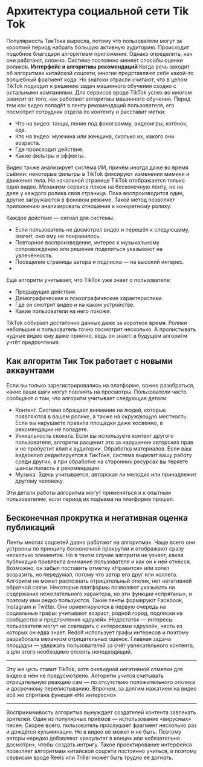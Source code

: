 # Архитектура социальной сети Tik Tok
Популярность ТикТока выросла, потому что пользователи могут за короткий период набрать большую активную аудиторию. Происходит подобное благодаря алгоритмам приложения. Однако определить, как они работают, сложно. Система постоянно меняет способы оценки роликов.
**Интерфейс и алгоритмы рекомендаций**
Когда речь заходит об алгоритмах китайской соцсети, многие представляют себе какой-то волшебный фрагмент кода. Но знатоки отрасли считают, что в целом TikTok подходит к решению задач машинного обучения сходно с остальными компаниями.
Для сервисов вроде TikTok успех во многом зависит от того, как работают алгоритмы машинного обучения.
Перед тем как видео попадёт в ленту рекомендаций пользователя, его посмотрит сотрудник отдела по контенту и расставит метки:

+ Что на видео: танцы, пение под фонограмму, видеоигры, котёнок, еда.
+ Кто на видео: мужчина или женщина, сколько их, какого они возраста.
+ Где происходит действие.
+ Какие фильтры и эффекты.

Видео также анализирует система ИИ, причём иногда даже во время съёмки: некоторые фильтры в TikTok фиксируют изменения мимики и движения тела.
На начальной странице TikTok отображается только одно видео. Механизм сервиса похож на бесконечную ленту, но на деле у каждого ролика своя страница. Пока воспроизводится один, другие загружаются в фоновом режиме. Такой метод позволяет приложению анализировать отношение к конкретному ролику.

Каждое действие — сигнал для системы:
+ Если пользователь не досмотрел видео и перешёл к следующему, значит, оно ему не понравилось.
+ Повторное воспроизведение, интерес к музыкальному сопровождению или решение поделиться указывают на увлечённость.
+ Посещение страницы автора и подписка — на высокий интерес.
+ 
Ещё алгоритм учитывает, что TikTok уже знает о пользователе:
+ Предыдущие действия.
+ Демографические и психографические характеристики.
+ Где он смотрит видео и на каком устройстве.
+ Какие пользователи на него похожи.

TikTok собирает достаточно данных даже за короткое время. Ролики небольшие и пользователь точно посмотрит несколько. А пролистывать нудные видео ему даже приятно, ведь он знает: в будущем алгоритм учтёт предпочтения.
## Как алгоритм Тик Ток работает с новыми аккаунтами
Если вы только зарегистрировались на платформе, важно разобраться, какие ваши шаги могут повлиять на просмотры. Пользователи часто сообщают о том, что алгоритм учитывает следующие детали:
+ Контент. Система обращает внимание на людей, которые появляются в вашем ролике, а также на окружающую местность. Если вы нарушаете правила площадки даже косвенно, в рекомендации не попадете.
+ Уникальность сюжета. Если вы используете контент другого пользователя, алгоритм расценит это за нарушение авторских прав и не пропустит клип к аудитории.
Обработка материалов. Если ваш видеоклип редактируется в ТикТоке, система выделит вашу работу среди других, а при обработке на сторонних ресурсах вы теряете шансы попасть в рекомендации.
+ Музыка. Здесь учитывается, авторская ли мелодия или принадлежит другому человеку. 

Эти детали работы алгоритма могут применяться и к опытным пользователям, если период их подъема на платформе прошел.
## Бесконечная прокрутка и негативная оценка публикаций
Ленты многих соцсетей давно работают на алгоритмах. Чаще всего они устроены по принципу бесконечной прокрутки и отображают сразу несколько элементов. Но в таком случае алгоритм не узнает, какая публикация привлекла внимание пользователя и как он к ней отнёсся.
Возможно, он забыл поставить отметку «Нравится» или хотел возразить, но передумал, потому что автор его друг или коллега. Алгоритм не может распознать отрицательный отклик, нет негативной обратной связи. Некоторые платформы позволяют указывать на содержание нежелательного характера, но эти функции «спрятаны», и поэтому ими редко пользуются.
Такие ленты формируют Facebook, Instagram и Twitter. Они ориентируются в первую очередь на социальные графы: учитывают возраст, родной город, подписки на сообщества и предпочтения «друзей». Недостаток — интересы пользователя могут не совпадать с интересами «друзей», часть из которых он едва знает.
Reddit использует графы интересов и поэтому разработала механизм отрицательных оценок. Главная задача площадки — удержать пользователей за счёт увлекательного контента, а для этого необходимо отсеять неподходящий.
_____________________________________________________________________________________
Эту же цель ставит TikTok, хотя очевидной негативной отметки для видео в нём не предусмотрено. Алгоритм учится считывать отрицательную реакцию сам — по отсутствию положительного отклика и досрочному перелистыванию. Впрочем, за долгим нажатием на видео всё же спрятана функция «Не интересно».
______________________________________________________________________________________________
Восприимчивость алгоритма вынуждает создателей контента завлекать зрителей. Один из популярных приёмов — использование «вирусных» песен. Скорее всего, пользователь прослушает фрагмент несколько раз и дождётся кульминации. Но в видео её может и не быть. Поэтому авторы нередко добавляют «результат в конце» или «обязательно досмотри», чтобы создать интригу.
Такое проектирование интерфейса позволяет алгоритмам китайской соцсети постоянно учиться, и поэтому сервисам вроде Reels или Triller может быть трудно её догнать.
